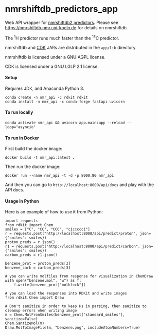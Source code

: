 # nmrshiftdb_predictors_app

Web API wrapper for [nmrshiftdb2 predictors](https://sourceforge.net/p/nmrshiftdb2/wiki/PredictorJars/).
Please see https://nmrshiftdb.nmr.uni-koeln.de for details on nmrshiftdb.

The <sup>1</sup>H predictor runs much faster than the <sup>13</sup>C predictor.

nmrshiftdb and [CDK](https://cdk.github.io/) JARs are distributed in the `app/lib` directory.

nmrshiftdb is licensed under a GNU AGPL license.

CDK is licensed under a GNU LGLP 2.1 license.

#### Setup

Requires JDK, and Anaconda Python 3.

```
conda create -n nmr_api -c rdkit rdkit
conda install -n nmr_api -c conda-forge fastapi uvicorn
```

#### To run locally

`conda activate nmr_api && uvicorn app.main:app --reload --loop="asyncio"`

#### To run in Docker

First build the docker image:

`docker build -t nmr_api:latest .`

Then run the docker image:

`docker run --name nmr_api -t -d -p 8000:80 nmr_api`

And then you can go to `http://localhost:8000/api/docs` and play with the API docs.

#### Usage in Python

Here is an example of how to use it from Python:

```
import requests
from rdkit import Chem
smiles = ["C", "CC", "CCC", "c1ccccc1"]
r = requests.post("http://localhost:8000/api/predict/proton", json={"smiles": smiles})
proton_preds = r.json()
r1 = requests.post("http://localhost:8000/api/predict/carbon", json={"smiles": smiles})
carbon_preds = r1.json()

benzene_prot = proton_preds[3]
benzene_carb = carbon_preds[3]

# you can write molfiles from response for visualization in ChemDraw
with open("benzene.mol", "w") as f:
    f.write(benzene_prot["molblock"])

# you can load the responses into RDKit and write images
from rdkit.Chem import Draw

# Don't sanitize in order to keep Hs in parsing, then sanitize to cleanup errors when writing image
m = Chem.MolFromSmiles(benzene_prot['standard_smiles'], sanitize=False)
Chem.SantizeMol(m)
Draw.MolToImageFile(m, "benzene.png", includeAtomNumbers=True)
```
